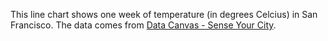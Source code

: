This line chart shows one week of temperature (in degrees Celcius) in San Francisco. The data comes from [Data Canvas - Sense Your City](https://grayarea.org/initiative/data-canvas-sense-your-city/).